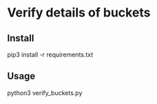 # Verify details of buckets

## Install
pip3 install -r requirements.txt

## Usage
python3 verify_buckets.py